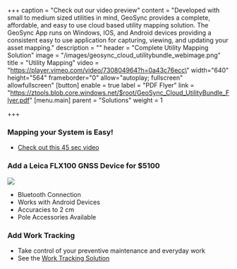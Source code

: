 +++
caption = "Check out our video preview"
content = "Developed with small to medium sized utilities in mind, GeoSync provides a complete, affordable, and easy to use cloud based utility mapping solution.  The GeoSync App runs on Windows, IOS, and Android devices providing a consistent easy to use application for capturing, viewing, and updating your asset mapping."
description = ""
header = "Complete Utility Mapping Solution"
image = "/images/geosync_cloud_utilitybundle_webimage.png"
title = "Utility Mapping"
video = "https://player.vimeo.com/video/730804964?h=0a43c76ecc\" width=\"640\" height=\"564\" frameborder=\"0\" allow=\"autoplay; fullscreen\" allowfullscreen"
[button]
enable = true
label = "PDF Flyer"
link = "https://ztools.blob.core.windows.net/$root/GeoSync_Cloud_UtilityBundle_Flyer.pdf"
[menu.main]
parent = "Solutions"
weight = 1

+++
### Mapping your System is Easy!

* [Check out this 45 sec video](https://vimeo.com/735056192)

### Add a Leica FLX100 GNSS Device for $5100

![](/images/leica_zeno_flx100.png)

* Bluetooth Connection
* Works with Android Devices
* Accuracies to 2 cm
* Pole Accessories Available

### Add Work Tracking

* Take control of your preventive maintenance and everyday work
* See the [Work Tracking Solution](solutions/work-tracking.md)